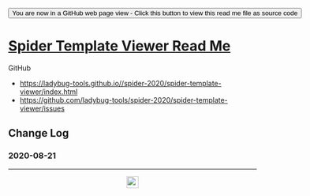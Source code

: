 <span style=display:none; >[You are now in a GitHub source code view - click this link to view Read Me file as a web page]( https://github.com/ladybug-tools/spider-2020/tree/master/spider-template-viewer "View file as a web page.") </span>

<div><input type=button onclick=window.location.href="https://github.com/ladybug-tools/spider-2020/spider-template-viewer/"
value="You are now in a GitHub web page view - Click this button to view this read me file as source code" ></div>

# [Spider Template Viewer Read Me]( ./readme.html )

GitHub

* https://ladybug-tools.github.io//spider-2020/spider-template-viewer/index.html
* https://github.com/ladybug-tools/spider-2020/spider-template-viewer/issues


## Change Log

### 2020-08-21



***

<center title="hello! Click me to go up to the top" ><a href=javascript:window.scrollTo(0,0); style=text-decoration:none; > <img width=24 src="https://ladybug.tools/artwork/icons_bugs/ico/spider.ico" > </a></center>
